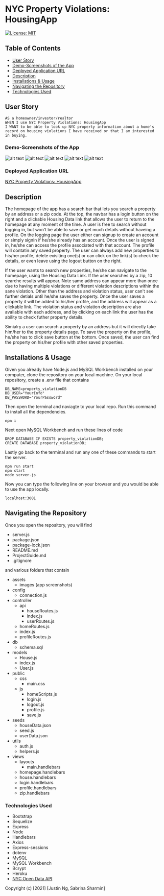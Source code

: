 # NYC Property Violations: HousingApp


[![License: MIT](https://img.shields.io/badge/License-MIT-yellow.svg)](https://opensource.org/licenses/MIT)

## Table of Contents
- [User Story](#User-Story)
- [Demo-Screenshots of the App](#Demo-Screenshots-of-the-App)
- [Deployed Application URL](#Deployed-Application-URL)
- [Description](#Description)
- [Installations & Usage](#Installations-&-Usage)
- [Navigating the Repository](#Navigating-the-Repository)
- [Technologies Used](#Technologies-Used)


## User Story

```
AS a homeowner/investor/realtor 
WHEN I use NYC Property Violations: HousingApp
I WANT to be able to look up NYC property information about a home's record on housing violations I have received or that I am interested in buying. 
```


### Demo-Screenshots of the App

![alt text](assets/images/final-page-1.png)
![alt text](assets/images/final-page-2.png)
![alt text](assets/images/final-page-3.png)
![alt text](assets/images/final-page-4.png)
![alt text](assets/images/final-page-5.png)


### Deployed Application URL

[NYC Property Violations: HousingApp](https://property-violations-housingapp.herokuapp.com/)


## Description
The homepage of the app has a search bar that lets you search a property by an address or a zip code. At the top, the navbar has a login button on the right and a clickable Housing Data link that allows the user to return to the homepage at any moment of the time. A user is free to search without logging in, but won't be able to save or get much details without haveing a profile. On the logging page the user either can signup to create an account or simply signin if he/she already has an account. Once the user is signed in, he/she can access the profile associated with that account. The profile will contatin any saved property. The user can always add new properties to his/her profile, delete exisiting one(s) or can click on the link(s) to check the details, or even leave using the logout button on the right.

If the user wants to search new properties, he/she can navigate to the homepage, using the Housing Data Link. If the user searches by a zip, 10 searche results will appear. Note same address can appear more than once due to having multiple violations or different violation descriptions within the sane violation. Other than the address and violation status, user can't see further detials until he/she saves the property. Once the user saves a property it will be added to his/her profile, and the address will appear as a clickable link. The violation status and violation description are also available with each address, and by clicking on each link the user has the ability to check futher property details. 

Simialry a user can search a property by an address but it will directly take him/her to the property details page. To save the property on the profile, he/she has to click save button at the bottom. Once saved, the user can find the property on his/her profile with other saved properties. 


## Installations & Usage

Given you already have Node.js and MySQL Workbench installed on your computer, clone the repository on your local machine. On your local repository, create a .env file that contains 

```
DB_NAME=property_violationDB
DB_USER="YourInfo"
DB_PASSWORD="YourPassword"
```
Then open the terminal and naviagte to your local repo. Run this command to install all the dependencies. 

```
npm i 
```
Next open MySQL Workbench and run these lines of code 
```
DROP DATABASE IF EXISTS property_violationDB;
CREATE DATABASE property_violationDB;
```
Lastly go back to the terminal and run any one of these commands to start the server. 
```
npm run start
npm start
node server.js
```

Now you can type the following line on your browser and you would be able to use the app locally. 
```
localhost:3001
```


## Navigating the Repository

Once you open the repository, you will find

* server.js 
* package.json
* package-lock.json
* README.md
* ProjectGuide.md
* .gitignore

and various folders that contain 

- assets
  - images (app screenshots)
- config 
  - connection.js
- controller
  - api
    - houseRoutes.js
    - index.js
    - userRoutes.js
  - homeRoutes.js
  - index.js
  - profileRoutes.js
- db
  - schema.sql
- models
  - House.js
  - index.js
  - User.js
- public
  - css
    - main.css
  - js
    - homeScripts.js
    - login.js
    - logout.js
    - profile.js
    - save.js
- seeds
  - houseData.json
  - seed.js
  - userData.json 
- utils 
  - auth.js
  - helpers.js
- views
  - layouts
    - main.handlebars
  - homepage.handlebars
  - house.handlebars
  - login.handlebars
  - profile.handlebars
  - zip.handlebars


### Technologies Used

- Bootstrap 
- Sequelize 
- Express
- Node
- Handlebars 
- Axios 
- Express-sessions 
- dotenv
- MySQL
- MySQL Workbench 
- Bcrypt 
- Heroku
- <a href="https://data.cityofnewyork.us/resource/wvxf-dwi5.json">NYC Open Data API</a>


Copyright (c) [2021] [Justin Ng, Sabrina Sharmin]